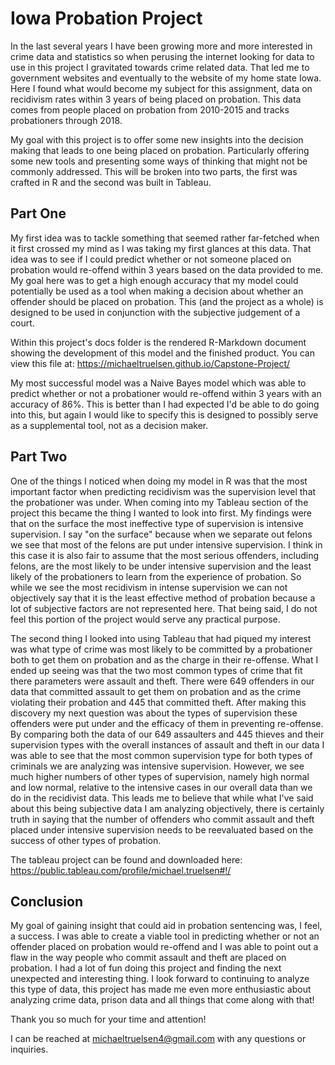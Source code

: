 # Iowa Probation Project

In the last several years I have been growing more and more interested in crime data and statistics so when perusing the internet looking for data to use in this project I gravitated towards crime related data.  That led me to government websites and eventually to the website of my home state Iowa.  Here I found what would become my subject for this assignment, data on recidivism rates within 3 years of being placed on probation.  This data comes from people placed on probation from 2010-2015 and tracks probationers through 2018.  

My goal with this project is to offer some new insights into the decision making that leads to one being placed on probation.  Particularly offering some new tools and presenting some ways of thinking that might not be commonly addressed.  This will be broken into two parts, the first was crafted in R and the second was built in Tableau.  

## Part One

My first idea was to tackle something that seemed rather far-fetched when it first crossed my mind as I was taking my first glances at this data.  That idea was to see if I could predict whether or not someone placed on probation would re-offend within 3 years based on the data provided to me.  My goal here was to get a high enough accuracy that my model could potentially be used as a tool when making a decision about whether an offender should be placed on probation.  This (and the project as a whole) is designed to be used in conjunction with the subjective judgement of a court.   

Within this project's docs folder is the rendered R-Markdown document showing the development of this model and the finished product.  You can view this file at: https://michaeltruelsen.github.io/Capstone-Project/

My most successful model was a Naive Bayes model which was able to predict whether or not a probationer would re-offend within 3 years with an accuracy of 86%.  This is better than I had expected I'd be able to do going into this, but again I would like to specify this is designed to possibly serve as a supplemental tool, not as a decision maker.  

## Part Two 

One of the things I noticed when doing my model in R was that the most important factor when predicting recidivism was the supervision level that the probationer was under.  When coming into my Tableau section of the project this became the thing I wanted to look into first.  My findings were that on the surface  the most ineffective type of supervision is intensive supervision.  I say "on the surface" because when we separate out felons we see that most of the felons are put under intensive supervision.  I think in this case it is also fair to assume that the most serious offenders, including felons, are the most likely to be under intensive supervision and the least likely of the probationers to learn from the experience of probation.  So while we see the most recidivism in intense supervision we can not objectively say that it is the least effective method of probation because a lot of subjective factors are not represented here.  That being said, I do not feel this portion of the project would serve any practical purpose.  

The second thing I looked into using Tableau that had piqued my interest was what type of crime was most likely to be committed by a probationer both to get them on probation and as the charge in their re-offense.  What I ended up seeing was that the two most common types of crime that fit there parameters were assault and theft.  There were 649 offenders in our data that committed assault to get them on probation and as the crime violating their probation and 445 that committed theft.  After making this discovery my next question was about the types of supervision these offenders were put under and the efficacy of them in preventing re-offense.  By comparing both the data of our 649 assaulters and 445 thieves and their supervision types with the overall instances of assault and theft in our data I was able to see that the most common supervision type for both types of criminals we are analyzing was intensive supervision.  However, we see much higher numbers of other types of supervision, namely high normal and low normal, relative to the intensive cases in our overall data than we do in the recidivist data.  This leads me to believe that while what I've said about this being subjective data I am analyzing objectively, there is certainly truth in saying that the number of offenders who commit assault and theft placed under intensive supervision needs to be reevaluated based on the success of other types of probation.  

The tableau project can be found and downloaded here: https://public.tableau.com/profile/michael.truelsen#!/

## Conclusion

My goal of gaining insight that could aid in probation sentencing was, I feel, a success.  I was able to create a viable tool in predicting whether or not an offender placed on probation would re-offend and I was able to point out a flaw in the way people who commit assault and theft are placed on probation.  I had a lot of fun doing this project and finding the next unexpected and interesting thing.  I look forward to continuing to analyze this type of data, this project has made me even more enthusiastic about analyzing crime data, prison data and all things that come along with that!

Thank you so much for your time and attention! 

I can be reached at michaeltruelsen4@gmail.com with any questions or inquiries. 


